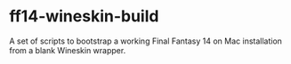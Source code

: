 # ff14-wineskin-build

A set of scripts to bootstrap a working Final Fantasy 14 on Mac installation from a blank Wineskin wrapper.
